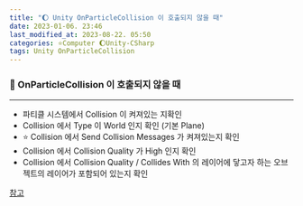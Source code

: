 ```yaml
---
title: "🌔 Unity OnParticleCollision 이 호출되지 않을 때"
date: 2023-01-06. 23:46
last_modified_at: 2023-08-22. 05:50
categories: ⭐Computer 🌔Unity-CSharp
tags: Unity OnParticleCollision
---
```


### 💫 OnParticleCollision 이 호출되지 않을 때

---

- 파티클 시스템에서 Collision 이 켜져있는 지확인  
- Collision 에서 Type 이 World 인지 확인 (기본 Plane)  
- ⭐ Collision 에서 Send Collision Messages 가 켜져있는지 확인  
- Collision 에서 Collision Quality 가 High 인지 확인  
- Collision 에서 Collision Quality / Collides With 의 레이어에 닿고자 하는 오브젝트의 레이어가 포함되어 있는지 확인  

[참고](https://www.reddit.com/r/unity/comments/n30tkr/onparticlecollision_not_called/)
